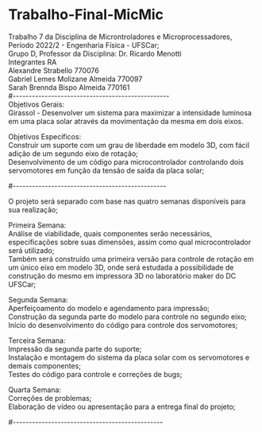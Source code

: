 # Trabalho-Final-MicMic
Trabalho 7 da Disciplina de Microntroladores e Microprocessadores, Período 2022/2 - Engenharia Física - UFSCar;\
Grupo D, Professor da Disciplina: Dr. Ricardo Menotti\
    Integrantes                        RA\
Alexandre Strabello                  770076\
Gabriel Lemes Molizane Almeida       770097\
Sarah Brennda Bispo Almeida          770161\
#-------------------------------------------------\
Objetivos Gerais:\
Girassol - Desenvolver um sistema para maximizar a intensidade luminosa em uma placa solar através da movimentação da mesma em dois eixos. 

Objetivos Específicos:\
Construir um suporte com um grau de liberdade em modelo 3D, com fácil adição de um segundo eixo de rotação;\
Desenvolvimento de um código para microcontrolador controlando dois servomotores em função da tensão de saída da placa solar;
 
#------------------------------------------------

O projeto será separado com base nas quatro semanas disponíveis para sua realização;

Primeira Semana:\
Análise de viabilidade, quais componentes serão necessários, especificações sobre suas dimensões, assim como qual microcontrolador será utilizado;\
Também será construído uma primeira versão para controle de rotação em um único eixo em modelo 3D, onde será estudada a possibilidade de construção do mesmo em impressora 3D no laboratório maker do DC UFSCar;

Segunda Semana:\
Aperfeiçoamento do modelo e agendamento para impressão; \
Construção da segunda parte do modelo para controle no segundo eixo;\
Início do desenvolvimento do código para controle dos servomotores;

Terceira Semana:\
Impressão da segunda parte do suporte;\
Instalação e montagem do sistema da placa solar com os servomotores e demais componentes;\
Testes do código para controle e correções de bugs;

Quarta Semana:\
Correções de problemas;\
Elaboração de vídeo ou apresentação para a entrega final do projeto;

#-----------------------------------------------

